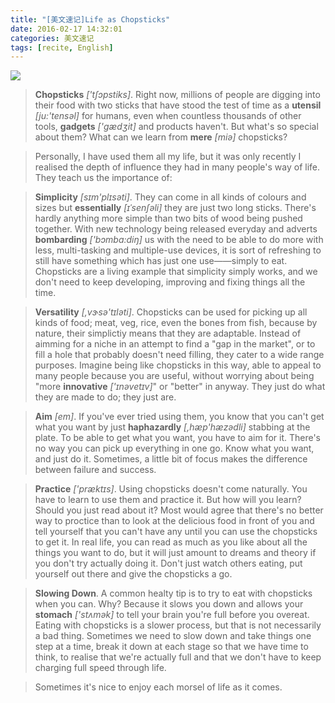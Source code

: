 ```yaml
---
title: "[美文速记]Life as Chopsticks"
date: 2016-02-17 14:32:01
categories: 美文速记
tags: [recite, English]
---
```

![](/img/pics/2016-02-17/Life_as_Chopsticks.png)

<!--more-->

>**Chopsticks** *['tʃɔpstiks]*. Right now, millions of people are digging into their food with two sticks that have stood the test of time as a **utensil** *[ju:'tensəl]* for humans, even when countless thousands of other tools, **gadgets** *['ɡædʒit]* and products haven't. But what's so special about them? What can we learn from **mere** *[miə]* chopsticks?

>Personally, I have used them all my life, but it was only recently I realised the depth of influence they had in many people's way of life. They teach us the importance of:

>**Simplicity** *[sɪm'plɪsəti]*. They can come in all kinds of colours and sizes but **essentially** *[ɪˈsenʃəli]* they are just two long sticks. There's hardly anything more simple than two bits of wood being pushed together. With new technology being released everyday and adverts **bombarding** *['bɔmba:diŋ]* us with the need to be able to do more with less, multi-tasking and multiple-use devices, it is sort of refreshing to still have something which has just one use——simply to eat. Chopsticks are a living example that simplicity simply works, and we don't need to keep developing, improving and fixing things all the time.

>**Versatility** *[,vɝsə'tɪləti]*. Chopsticks can be used for picking up all kinds of food; meat, veg, rice, even the bones from fish, because by nature, their simplictiy means that they are adaptable. Instead of aimming for a niche in an attempt to find a "gap in the market", or to fill a hole that probably doesn't need filling, they cater to a wide range purposes. Imagine being like chopsticks in this way, able to appeal to many people because you are useful, without worrying about being "more **innovative** *['ɪnəvetɪv]*" or "better" in anyway. They just do what they are made to do; they just are.

>**Aim** *[em]*. If you've ever tried using them, you know that you can't get what you want by just **haphazardly** *[,hæp'hæzədli]* stabbing at the plate. To be able to get what you want, you have to aim for it. There's no way you can pick up everything in one go. Know what you want, and just do it. Sometimes, a little bit of focus makes the difference between failure and success.

>**Practice** *['præktɪs]*. Using chopsticks doesn't come naturally. You have to learn to use them and practice it. But how will you learn? Should you just read about it? Most would agree that there's no better way to proctice than to look at the delicious food in front of you and tell yourself that you can't have any until you can use the chopsticks to get it. In real life, you can read as much as you like about all the things you want to do, but it will just amount to dreams and theory if you don't try actually doing it. Don't just watch others eating, put yourself out there and give the chopsticks a go.

>**Slowing Down**. A common healty tip is to try to eat with chopsticks when you can. Why? Because it slows you down and allows your **stomach** *['stʌmək]* to tell your brain you're full before you overeat. Eating with chopsticks is a slower process, but that is not necessarily a bad thing. Sometimes we need to slow down and take things one step at a time, break it down at each stage so that we have time to think, to realise that we're actually full and that we don't have to keep charging full speed through life.

>Sometimes it's nice to enjoy each morsel of life as it comes.